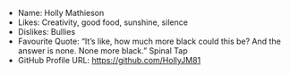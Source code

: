 - Name: Holly Mathieson
- Likes: Creativity, good food, sunshine, silence
- Dislikes: Bullies
- Favourite Quote: “It’s like, how much more black could this be? And the answer is none. None more black.” Spinal Tap
- GitHub Profile URL: https://github.com/HollyJM81
